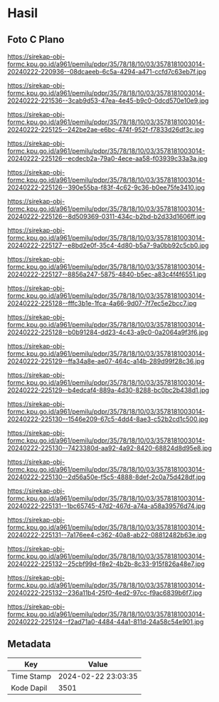 # Hasil

## Foto C Plano

https://sirekap-obj-formc.kpu.go.id/a961/pemilu/pdpr/35/78/18/10/03/3578181003014-20240222-220936--08dcaeeb-6c5a-4294-a471-ccfd7c63eb7f.jpg

https://sirekap-obj-formc.kpu.go.id/a961/pemilu/pdpr/35/78/18/10/03/3578181003014-20240222-221536--3cab9d53-47ea-4e45-b9c0-0dcd570e10e9.jpg

https://sirekap-obj-formc.kpu.go.id/a961/pemilu/pdpr/35/78/18/10/03/3578181003014-20240222-225125--242be2ae-e6bc-474f-952f-f7833d26df3c.jpg

https://sirekap-obj-formc.kpu.go.id/a961/pemilu/pdpr/35/78/18/10/03/3578181003014-20240222-225126--ecdecb2a-79a0-4ece-aa58-f03939c33a3a.jpg

https://sirekap-obj-formc.kpu.go.id/a961/pemilu/pdpr/35/78/18/10/03/3578181003014-20240222-225126--390e55ba-f83f-4c62-9c36-b0ee75fe3410.jpg

https://sirekap-obj-formc.kpu.go.id/a961/pemilu/pdpr/35/78/18/10/03/3578181003014-20240222-225126--8d509369-0311-434c-b2bd-b2d33d1606ff.jpg

https://sirekap-obj-formc.kpu.go.id/a961/pemilu/pdpr/35/78/18/10/03/3578181003014-20240222-225127--e8bd2e0f-35c4-4d80-b5a7-9a0bb92c5cb0.jpg

https://sirekap-obj-formc.kpu.go.id/a961/pemilu/pdpr/35/78/18/10/03/3578181003014-20240222-225127--8856a247-5875-4840-b5ec-a83c4f4f6551.jpg

https://sirekap-obj-formc.kpu.go.id/a961/pemilu/pdpr/35/78/18/10/03/3578181003014-20240222-225128--fffc3b1e-1fca-4a66-9d07-7f7ec5e2bcc7.jpg

https://sirekap-obj-formc.kpu.go.id/a961/pemilu/pdpr/35/78/18/10/03/3578181003014-20240222-225128--b0b91284-dd23-4c43-a9c0-0a2064a9f3f6.jpg

https://sirekap-obj-formc.kpu.go.id/a961/pemilu/pdpr/35/78/18/10/03/3578181003014-20240222-225129--ffa34a8e-ae07-464c-a14b-289d99f28c36.jpg

https://sirekap-obj-formc.kpu.go.id/a961/pemilu/pdpr/35/78/18/10/03/3578181003014-20240222-225129--b4edcaf4-889a-4d30-8288-bc0bc2b438d1.jpg

https://sirekap-obj-formc.kpu.go.id/a961/pemilu/pdpr/35/78/18/10/03/3578181003014-20240222-225130--1546e209-67c5-4dd4-8ae3-c52b2cd1c500.jpg

https://sirekap-obj-formc.kpu.go.id/a961/pemilu/pdpr/35/78/18/10/03/3578181003014-20240222-225130--7423380d-aa92-4a92-8420-68824d8d95e8.jpg

https://sirekap-obj-formc.kpu.go.id/a961/pemilu/pdpr/35/78/18/10/03/3578181003014-20240222-225130--2d56a50e-f5c5-4888-8def-2c0a75d428df.jpg

https://sirekap-obj-formc.kpu.go.id/a961/pemilu/pdpr/35/78/18/10/03/3578181003014-20240222-225131--1bc65745-47d2-467d-a74a-a58a39576d74.jpg

https://sirekap-obj-formc.kpu.go.id/a961/pemilu/pdpr/35/78/18/10/03/3578181003014-20240222-225131--7a176ee4-c362-40a8-ab22-08812482b63e.jpg

https://sirekap-obj-formc.kpu.go.id/a961/pemilu/pdpr/35/78/18/10/03/3578181003014-20240222-225132--25cbf99d-f8e2-4b2b-8c33-915f826a48e7.jpg

https://sirekap-obj-formc.kpu.go.id/a961/pemilu/pdpr/35/78/18/10/03/3578181003014-20240222-225132--236a11b4-25f0-4ed2-97cc-f9ac6839b6f7.jpg

https://sirekap-obj-formc.kpu.go.id/a961/pemilu/pdpr/35/78/18/10/03/3578181003014-20240222-225124--f2ad71a0-4484-44a1-811d-24a58c54e901.jpg


## Metadata

| Key        | Value               |
| ---------- | ------------------- |
| Time Stamp | 2024-02-22 23:03:35 |
| Kode Dapil | 3501                |



